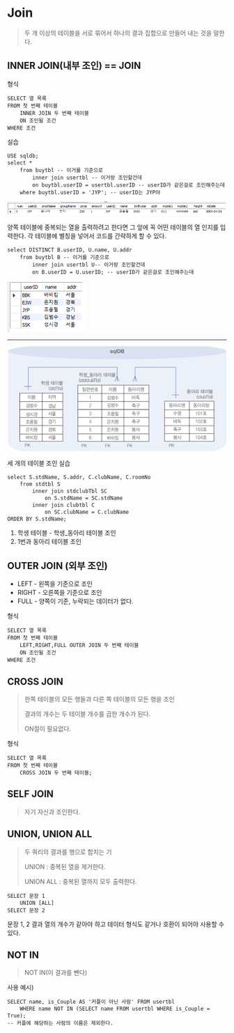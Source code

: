 # Join

> 두 개 이상의 테이블을 서로 묶어서 하나의 결과 집합으로 만들어 내는 것을 말한다.



## INNER JOIN(내부 조인) == JOIN

형식

```mysql
SELECT 열 목록
FROM 첫 번째 테이블
	INNER JOIN 두 번째 테이블
	ON 조인될 조건
WHERE 조건
```



실습

```mysql
USE sqldb;
select * 
	from buytbl -- 이거를 기준으로 
		inner join usertbl -- 이거랑 조인할건데 
        on buytbl.userID = usertbl.userID -- userID가 같은걸로 조인해주는데
	where buytbl.userID = 'JYP'; -- userID는 JYP야
```

 ![image-20230221191244399](Join.assets/image-20230221191244399.png)



양쪽 테이블에 중복되는 열을 출력하려고 한다면 그 앞에 꼭 어떤 테이블의 열 인지를 입력한다.
 각 테이블에 별칭을 넣어서 코드를 간략하게 할 수 있다.

```mysql
select DISTINCT B.userID, U.name, U.addr
	from buytbl B -- 이거를 기준으로 
		inner join usertbl U-- 이거랑 조인할건데 
        on B.userID = U.userID; -- userID가 같은걸로 조인해주는데  
```

![image-20230221191253308](Join.assets/image-20230221191253308.png)

---

![image-20230221225556167](Join.assets/image-20230221225556167.png)

세 개의 테이블 조인 실습

```mysql
select S.stdName, S.addr, C.clubName, C.roomNo
	from stdtbl S
		inner join stdclubTbl SC
			on S.stdName = SC.stdName
		inner join clubtbl C
			on SC.clubName = C.clubName
ORDER BY S.stdName;
```

1. 학생 테이블 - 학생_동아리 테이블 조인
2. 1번과 동아리 테이블 조인



## OUTER JOIN (외부 조인)

- LEFT - 왼쪽을 기준으로 조인
- RIGHT - 오른쪽을 기준으로 조인
- FULL - 양쪽이 기준, 누락되는 데이터가 없다.

형식

```mysql
SELECT 열 목록
FROM 첫 번째 테이블
	LEFT,RIGHT,FULL OUTER JOIN 두 번째 테이블
	ON 조인될 조건
WHERE 조건
```



## CROSS JOIN

> 한쪽 테이블의 모든 행들과 다른 쪽 테이블의 모든 행을 조인
>
> 결과의 개수는 두 테이블 개수를 곱한 개수가 된다.
>
> ON절이 필요없다.

형식

```mysql
SELECT 열 목록
FROM 첫 번째 테이블
	CROSS JOIN 두 번째 테이블;
```



## SELF JOIN

> 자기 자신과 조인한다.



## UNION, UNION ALL

> 두 쿼리의 결과를 행으로 합치는 기
>
> UNION : 중복된 열을 제거한다.
>
> UNION ALL : 중복된 열까지 모두 출력한다.

```mysql
SELECT 문장 1
	UNION [ALL]
SELECT 문장 2
```

문장 1, 2 결과 열의 개수가 같아야 하고 테이터 형식도 같거나 호환이 되어야 사용할 수 있다.



## NOT IN

> NOT IN(이 결과를 뺀다)

사용 예시)

```mysql
SELECT name, is_Couple AS '커플이 아닌 사람' FROM usertbl
	WHERE name NOT IN (SELECT name FROM usertbl WHERE is_Couple = True);
-- 커플에 해당하는 사람의 이름은 제외한다.
```

